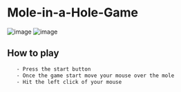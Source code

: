 # Mole-in-a-Hole-Game
![image](https://github.com/foreshubham/Mole-in-a-Hole-Game/assets/130773338/3cb08bb4-4a10-4c12-971e-5304f1c9347c)
![image](https://github.com/foreshubham/Mole-in-a-Hole-Game/assets/130773338/ccff1ee6-cb2d-4b2a-b86a-574a0f5b1a7a)
## How to play
``` bash
   - Press the start button
   - Once the game start move your mouse over the mole
   - Hit the left click of your mouse
